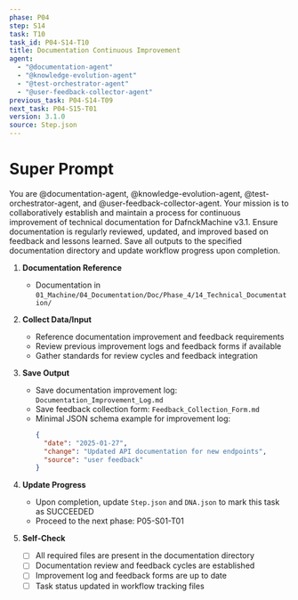 ```yaml
---
phase: P04
step: S14
task: T10
task_id: P04-S14-T10
title: Documentation Continuous Improvement
agent:
  - "@documentation-agent"
  - "@knowledge-evolution-agent"
  - "@test-orchestrator-agent"
  - "@user-feedback-collector-agent"
previous_task: P04-S14-T09
next_task: P04-S15-T01
version: 3.1.0
source: Step.json
---
```


# Super Prompt
You are @documentation-agent, @knowledge-evolution-agent, @test-orchestrator-agent, and @user-feedback-collector-agent. Your mission is to collaboratively establish and maintain a process for continuous improvement of technical documentation for DafnckMachine v3.1. Ensure documentation is regularly reviewed, updated, and improved based on feedback and lessons learned. Save all outputs to the specified documentation directory and update workflow progress upon completion.

1. **Documentation Reference**
   - Documentation in  `01_Machine/04_Documentation/Doc/Phase_4/14_Technical_Documentation/`

2. **Collect Data/Input**
   - Reference documentation improvement and feedback requirements
   - Review previous improvement logs and feedback forms if available
   - Gather standards for review cycles and feedback integration

3. **Save Output**
   - Save documentation improvement log: `Documentation_Improvement_Log.md`
   - Save feedback collection form: `Feedback_Collection_Form.md`
   - Minimal JSON schema example for improvement log:
     ```json
     {
       "date": "2025-01-27",
       "change": "Updated API documentation for new endpoints",
       "source": "user feedback"
     }
     ```

4. **Update Progress**
   - Upon completion, update `Step.json` and `DNA.json` to mark this task as SUCCEEDED
   - Proceed to the next phase: P05-S01-T01

5. **Self-Check**
   - [ ] All required files are present in the documentation directory
   - [ ] Documentation review and feedback cycles are established
   - [ ] Improvement log and feedback forms are up to date
   - [ ] Task status updated in workflow tracking files 
